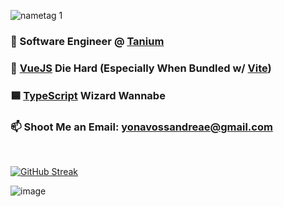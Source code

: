 ![nametag 1](https://user-images.githubusercontent.com/76519301/234890624-813a9908-f010-4dce-88aa-c89e23be44ef.png)

### 🔴 Software Engineer @ [Tanium](https://www.tanium.com/)
### 💚 [VueJS](https://vuejs.org/) Die Hard (Especially When Bundled w/ [Vite](https://vite.dev/))
### 🟦 [TypeScript](https://www.typescriptlang.org/) Wizard Wannabe
### 📫 Shoot Me an Email: yonavossandreae@gmail.com

<br>

[![GitHub Streak](http://github-readme-streak-stats.herokuapp.com?user=yonava&theme=dark)](https://git.io/streak-stats)

![image](https://github.com/Yonava/yonava/assets/76519301/b296c188-1490-43a4-8845-42765bf847f0)


